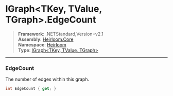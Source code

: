 # IGraph\<TKey, TValue, TGraph>.EdgeCount

> **Framework**: .NETStandard,Version=v2.1  
> **Assembly**: [Heirloom.Core][0]  
> **Namespace**: [Heirloom][0]  
> **Type**: [IGraph\<TKey, TValue, TGraph>][1]  

--------------------------------------------------------------------------------

### EdgeCount

The number of edges within this graph.

```cs
int EdgeCount { get; }
```

[0]: ..\Heirloom.Core.md
[1]: Heirloom.IGraph[TKey,TValue,TGraph].md

